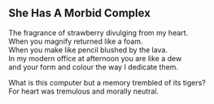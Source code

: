She Has A Morbid Complex
------------------------
The fragrance of strawberry divulging from my heart.  
When you magnify returned like a foam.  
When you make like pencil blushed by the lava.  
In my modern office at afternoon you are like a dew  
and your form and colour the way I dedicate them.  
  
What is this computer but a memory trembled of its tigers?  
For heart was tremulous and morally neutral.  
